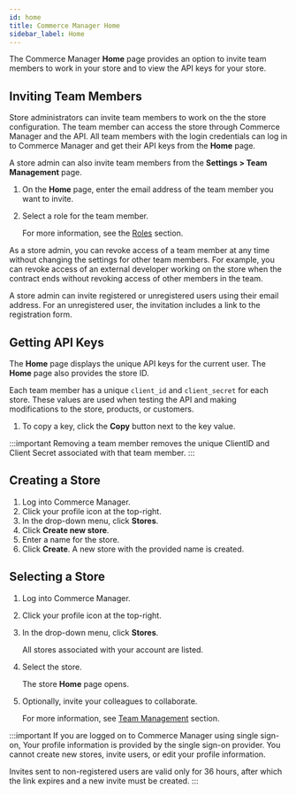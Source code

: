 ```yaml
---
id: home
title: Commerce Manager Home
sidebar_label: Home
---
```


The Commerce Manager **Home** page provides an option to invite team members to work in your store and to view the API keys for your store.

## Inviting Team Members

Store administrators can invite team members to work on the the store configuration. The team member can access the store through Commerce Manager and the API. All team members with the login credentials can log in to Commerce Manager and get their API keys from the **Home** page.

A store admin can also invite team members from the **Settings > Team Management** page.

1. On the **Home** page, enter the email address of the team member you want to invite.
1. Select a role for the team member.

    For more information, see the [Roles](../concepts/roles.md) section.

As a store admin, you can revoke access of a team member at any time without changing the settings for other team members. For example, you can revoke access of an external developer working on the store when the contract ends without revoking access of other members in the team.

A store admin can invite registered or unregistered users using their email address. For an unregistered user, the invitation includes a link to the registration form.

## Getting API Keys

The **Home** page displays the unique API keys for the current user. The **Home** page also provides the store ID.

Each team member has a unique `client_id` and `client_secret` for each store. These values are used when testing the API and making modifications to the store, products, or customers.

1. To copy a key, click the **Copy** button next to the key value.

:::important
Removing a team member removes the unique ClientID and Client Secret associated with that team member.
:::

## Creating a Store

1. Log into Commerce Manager.
1. Click your profile icon at the top-right.
1. In the drop-down menu, click **Stores**.
1. Click **Create new store**.
1. Enter a name for the store.
1. Click **Create**.
    A new store with the provided name is created.

## Selecting a Store

1. Log into Commerce Manager.
1. Click your profile icon at the top-right.
1. In the drop-down menu, click **Stores**.

    All stores associated with your account are listed.
1. Select the store.

    The store **Home** page opens.
1. Optionally, invite your colleagues to collaborate.

    For more information, see [Team Management](./settings/team-management.md) section.

:::important
If you are logged on to Commerce Manager using single sign-on, Your profile information is provided by the single sign-on provider. You cannot create new stores, invite users, or edit your profile information.

Invites sent to non-registered users are valid only for 36 hours, after which the link expires and a new invite must be created.
:::
